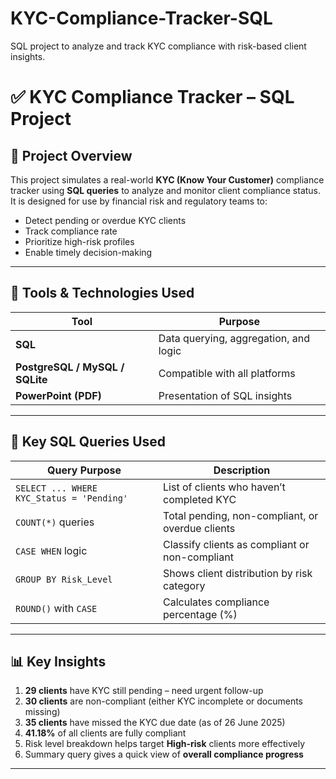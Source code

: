 # KYC-Compliance-Tracker-SQL
SQL project to analyze and track KYC compliance with risk-based client insights.

# ✅ KYC Compliance Tracker – SQL Project

## 📌 Project Overview

This project simulates a real-world **KYC (Know Your Customer)** compliance tracker using **SQL queries** to analyze and monitor client compliance status. It is designed for use by financial risk and regulatory teams to:

- Detect pending or overdue KYC clients  
- Track compliance rate  
- Prioritize high-risk profiles  
- Enable timely decision-making

---

## 🧰 Tools & Technologies Used

| Tool      | Purpose                                  |
|-----------|------------------------------------------|
| **SQL**   | Data querying, aggregation, and logic    |
| **PostgreSQL / MySQL / SQLite** | Compatible with all platforms |
| **PowerPoint (PDF)** | Presentation of SQL insights   |

---

## 🧠 Key SQL Queries Used

| Query Purpose                        | Description                                       |
|-------------------------------------|---------------------------------------------------|
| `SELECT ... WHERE KYC_Status = 'Pending'` | List of clients who haven’t completed KYC       |
| `COUNT(*)` queries                  | Total pending, non-compliant, or overdue clients |
| `CASE WHEN` logic                   | Classify clients as compliant or non-compliant   |
| `GROUP BY Risk_Level`               | Shows client distribution by risk category       |
| `ROUND()` with `CASE`              | Calculates compliance percentage (%)             |

---

## 📊 Key Insights

1. **29 clients** have KYC still pending – need urgent follow-up  
2. **30 clients** are non-compliant (either KYC incomplete or documents missing)  
3. **35 clients** have missed the KYC due date (as of 26 June 2025)  
4. **41.18%** of all clients are fully compliant  
5. Risk level breakdown helps target **High-risk** clients more effectively  
6. Summary query gives a quick view of **overall compliance progress**

---

 
